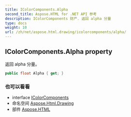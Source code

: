 ```yaml
---
title: IColorComponents.Alpha
second_title: Aspose.HTML for .NET API 参考
description: IColorComponents 财产. 返回 alpha 分量
type: docs
weight: 10
url: /zh/net/aspose.html.drawing/icolorcomponents/alpha/
---
```

## IColorComponents.Alpha property

返回 alpha 分量。

```csharp
public float Alpha { get; }
```

### 也可以看看

* interface [IColorComponents](../)
* 命名空间 [Aspose.Html.Drawing](../../icolorcomponents/)
* 部件 [Aspose.HTML](../../../)


